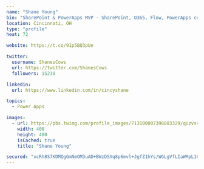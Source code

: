 ```yaml
---
name: "Shane Young"
bio: "SharePoint & PowerApps MVP - SharePoint, O365, Flow, PowerApps consulting? @PowerApps911 | Pure Snark? You found it."
location: Cincinnati, OH
type: "profile"
heat: 72

website: https://t.co/91p5BQ3pUe

twitter:
  username: ShanesCows
  url: https://twitter.com/ShanesCows
  followers: 15238

linkedin:
  url: https://www.linkedin.com/in/cincyshane

topics:
  - Power Apps

images:
  - url: https://pbs.twimg.com/profile_images/713100007398883329/qUzvsvQ3_400x400.jpg
    width: 400
    height: 400
    isCached: true
    title: "Shane Young"

secured: "xcRh8S7KDMQgGmNmOM3uAD+BWzDSXq8p6mvl+JgfZ1hYs/WGLgVfLIaWMpL1CS5GcLvyBrJ81Tm+qSX7EuBuKQnZLouGq6DMSQlNUd5m5smOV/F8VlfWWvaR8UmMqkvMNlL7BjiffTnFoFXnlVIjGPQG+Jc/3zgWfX2f0fY5uVmZybprM23WryiLL0r7+LE3Fq1WNsf5POZyXLidT+1tBOv0GRQ7gDN7d4XQLmFgC4AfhtPy46OhyhXQO7CPlbePL9oXJ5zSaROJmbfcgR0a7xV/U3pMUVvQNpHY2yo/oBFO88LZxMtNErmPkkhkRRjtZOn8BGL7snh02u94e8K8W6Zu3W71zdGkpB+Yp261DQN3L5vqPP+4BXLwfmuIHx4iHS+nkjclGsnbFHTidOXupNI1NCbzKgu4xZL5vB1veFY=;uqJn1zbS43GlzwJFQ39vDQ=="
---
```


